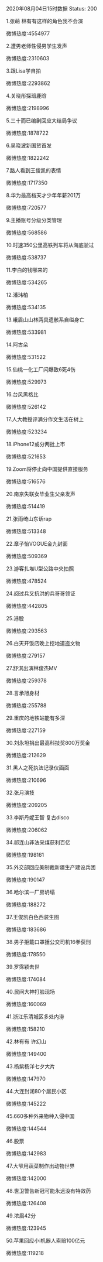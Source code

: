 2020年08月04日15时数据
Status: 200

1.张萌 林有有这样的角色我不会演

微博热度:4554977

2.遭男老师性侵男学生发声

微博热度:2310603

3.跟Lisa学自拍

微博热度:2293862

4.关晓彤探班鹿晗

微博热度:2198996

5.三十而已编剧回应大结局争议

微博热度:1878722

6.吴晓波新国货首发

微博热度:1822242

7.路人看到王俊凯的表情

微博热度:1717350

8.华为最高档天才少年年薪201万

微博热度:720577

9.主播账号分级分类管理

微博热度:568586

10.时速350公里高铁列车将从海底驶过

微博热度:538737

11.李白的钱哪来的

微博热度:534265

12.潘玮柏

微博热度:534135

13.峨眉山山林两具遗骸系自缢身亡

微博热度:533981

14.阿古朵

微博热度:531522

15.仙桃一化工厂闪爆致6死4伤

微博热度:529973

16.台风黑格比

微博热度:526142

17.人大教授评满分作文生活在树上

微博热度:523234

18.iPhone12或分两批上市

微博热度:521653

19.Zoom将停止向中国提供直接服务

微博热度:516576

20.南京失联女毕业生父亲发声

微博热度:514419

21.张雨绮山东话rap

微博热度:513348

22.章子怡VOGUE金九封面

微博热度:509369

23.游客扎堆U型公路中央拍照

微博热度:478524

24.阅过兵又抗洪的兵哥哥领证

微博热度:442805

25.港股

微博热度:293563

26.白天开饭店晚上挖地道盗文物

微博热度:279157

27.舒淇出演林俊杰MV

微博热度:259378

28.言承旭身材

微博热度:255788

29.重庆的地铁站能有多深

微博热度:227159

30.刘永坦捐出最高科技奖800万奖金

微博热度:212629

31.黑人之死执法记录仪画面

微博热度:210696

32.张月演技

微博热度:209205

33.李斯丹妮王智 复古disco

微博热度:206062

34.祁连山非法采煤获利百亿

微博热度:198161

35.外交部回应美制裁新疆生产建设兵团

微博热度:190147

36.哈尔滨一厂房坍塌

微博热度:188272

37.王俊凯白色西装生图

微博热度:183686

38.男子拒戴口罩捶公交司机16拳获刑

微博热度:178550

39.罗霈颖去世

微博热度:174084

40.民间大神打脸现场

微博热度:160069

41.浙江乐清城区多处内涝

微博热度:158210

42.林有有 许幻山

微博热度:149400

43.杨紫杨洋七夕大片

微博热度:147970

44.大连封闭80个居民小区

微博热度:145222

45.660多种外来物种入侵中国

微博热度:144544

46.股票

微博热度:142983

47.大爷用蔬菜制作出动物世界

微博热度:142000

48.世卫警告新冠可能永远没有特效药

微博热度:126408

49.浓眉42分

微博热度:123945

50.苹果回应小i机器人索赔100亿元

微博热度:119218

